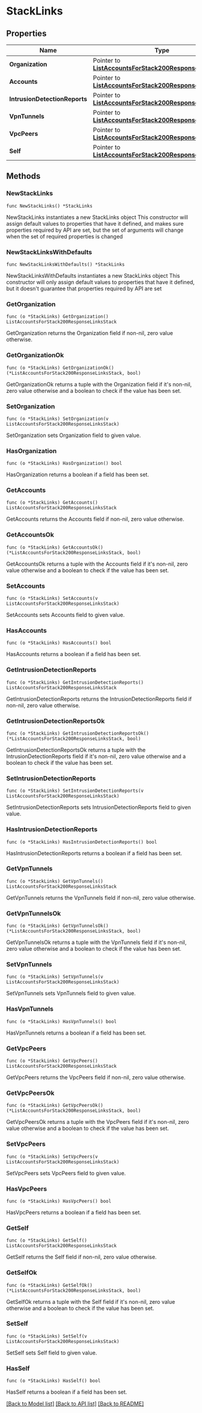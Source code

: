 # StackLinks

## Properties

Name | Type | Description | Notes
------------ | ------------- | ------------- | -------------
**Organization** | Pointer to [**ListAccountsForStack200ResponseLinksStack**](ListAccountsForStack200ResponseLinksStack.md) |  | [optional] 
**Accounts** | Pointer to [**ListAccountsForStack200ResponseLinksStack**](ListAccountsForStack200ResponseLinksStack.md) |  | [optional] 
**IntrusionDetectionReports** | Pointer to [**ListAccountsForStack200ResponseLinksStack**](ListAccountsForStack200ResponseLinksStack.md) |  | [optional] 
**VpnTunnels** | Pointer to [**ListAccountsForStack200ResponseLinksStack**](ListAccountsForStack200ResponseLinksStack.md) |  | [optional] 
**VpcPeers** | Pointer to [**ListAccountsForStack200ResponseLinksStack**](ListAccountsForStack200ResponseLinksStack.md) |  | [optional] 
**Self** | Pointer to [**ListAccountsForStack200ResponseLinksStack**](ListAccountsForStack200ResponseLinksStack.md) |  | [optional] 

## Methods

### NewStackLinks

`func NewStackLinks() *StackLinks`

NewStackLinks instantiates a new StackLinks object
This constructor will assign default values to properties that have it defined,
and makes sure properties required by API are set, but the set of arguments
will change when the set of required properties is changed

### NewStackLinksWithDefaults

`func NewStackLinksWithDefaults() *StackLinks`

NewStackLinksWithDefaults instantiates a new StackLinks object
This constructor will only assign default values to properties that have it defined,
but it doesn't guarantee that properties required by API are set

### GetOrganization

`func (o *StackLinks) GetOrganization() ListAccountsForStack200ResponseLinksStack`

GetOrganization returns the Organization field if non-nil, zero value otherwise.

### GetOrganizationOk

`func (o *StackLinks) GetOrganizationOk() (*ListAccountsForStack200ResponseLinksStack, bool)`

GetOrganizationOk returns a tuple with the Organization field if it's non-nil, zero value otherwise
and a boolean to check if the value has been set.

### SetOrganization

`func (o *StackLinks) SetOrganization(v ListAccountsForStack200ResponseLinksStack)`

SetOrganization sets Organization field to given value.

### HasOrganization

`func (o *StackLinks) HasOrganization() bool`

HasOrganization returns a boolean if a field has been set.

### GetAccounts

`func (o *StackLinks) GetAccounts() ListAccountsForStack200ResponseLinksStack`

GetAccounts returns the Accounts field if non-nil, zero value otherwise.

### GetAccountsOk

`func (o *StackLinks) GetAccountsOk() (*ListAccountsForStack200ResponseLinksStack, bool)`

GetAccountsOk returns a tuple with the Accounts field if it's non-nil, zero value otherwise
and a boolean to check if the value has been set.

### SetAccounts

`func (o *StackLinks) SetAccounts(v ListAccountsForStack200ResponseLinksStack)`

SetAccounts sets Accounts field to given value.

### HasAccounts

`func (o *StackLinks) HasAccounts() bool`

HasAccounts returns a boolean if a field has been set.

### GetIntrusionDetectionReports

`func (o *StackLinks) GetIntrusionDetectionReports() ListAccountsForStack200ResponseLinksStack`

GetIntrusionDetectionReports returns the IntrusionDetectionReports field if non-nil, zero value otherwise.

### GetIntrusionDetectionReportsOk

`func (o *StackLinks) GetIntrusionDetectionReportsOk() (*ListAccountsForStack200ResponseLinksStack, bool)`

GetIntrusionDetectionReportsOk returns a tuple with the IntrusionDetectionReports field if it's non-nil, zero value otherwise
and a boolean to check if the value has been set.

### SetIntrusionDetectionReports

`func (o *StackLinks) SetIntrusionDetectionReports(v ListAccountsForStack200ResponseLinksStack)`

SetIntrusionDetectionReports sets IntrusionDetectionReports field to given value.

### HasIntrusionDetectionReports

`func (o *StackLinks) HasIntrusionDetectionReports() bool`

HasIntrusionDetectionReports returns a boolean if a field has been set.

### GetVpnTunnels

`func (o *StackLinks) GetVpnTunnels() ListAccountsForStack200ResponseLinksStack`

GetVpnTunnels returns the VpnTunnels field if non-nil, zero value otherwise.

### GetVpnTunnelsOk

`func (o *StackLinks) GetVpnTunnelsOk() (*ListAccountsForStack200ResponseLinksStack, bool)`

GetVpnTunnelsOk returns a tuple with the VpnTunnels field if it's non-nil, zero value otherwise
and a boolean to check if the value has been set.

### SetVpnTunnels

`func (o *StackLinks) SetVpnTunnels(v ListAccountsForStack200ResponseLinksStack)`

SetVpnTunnels sets VpnTunnels field to given value.

### HasVpnTunnels

`func (o *StackLinks) HasVpnTunnels() bool`

HasVpnTunnels returns a boolean if a field has been set.

### GetVpcPeers

`func (o *StackLinks) GetVpcPeers() ListAccountsForStack200ResponseLinksStack`

GetVpcPeers returns the VpcPeers field if non-nil, zero value otherwise.

### GetVpcPeersOk

`func (o *StackLinks) GetVpcPeersOk() (*ListAccountsForStack200ResponseLinksStack, bool)`

GetVpcPeersOk returns a tuple with the VpcPeers field if it's non-nil, zero value otherwise
and a boolean to check if the value has been set.

### SetVpcPeers

`func (o *StackLinks) SetVpcPeers(v ListAccountsForStack200ResponseLinksStack)`

SetVpcPeers sets VpcPeers field to given value.

### HasVpcPeers

`func (o *StackLinks) HasVpcPeers() bool`

HasVpcPeers returns a boolean if a field has been set.

### GetSelf

`func (o *StackLinks) GetSelf() ListAccountsForStack200ResponseLinksStack`

GetSelf returns the Self field if non-nil, zero value otherwise.

### GetSelfOk

`func (o *StackLinks) GetSelfOk() (*ListAccountsForStack200ResponseLinksStack, bool)`

GetSelfOk returns a tuple with the Self field if it's non-nil, zero value otherwise
and a boolean to check if the value has been set.

### SetSelf

`func (o *StackLinks) SetSelf(v ListAccountsForStack200ResponseLinksStack)`

SetSelf sets Self field to given value.

### HasSelf

`func (o *StackLinks) HasSelf() bool`

HasSelf returns a boolean if a field has been set.


[[Back to Model list]](../README.md#documentation-for-models) [[Back to API list]](../README.md#documentation-for-api-endpoints) [[Back to README]](../README.md)


